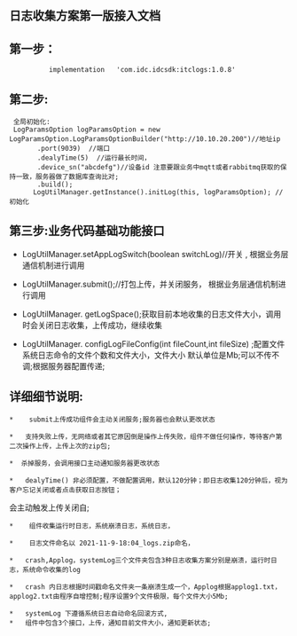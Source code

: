 ## 日志收集方案第一版接入文档
  ## 第一步：


              implementation   'com.idc.idcsdk:itclogs:1.0.8'



## 第二步:



     全局初始化:
     LogParamsOption logParamsOption = new LogParamsOption.LogParamsOptionBuilder("http://10.10.20.200")//地址ip
           .port(9039)  //端口
           .dealyTime(5)  //运行最长时间，
           .device_sn("abcdefg")//设备id 注意要跟业务中mqtt或者rabbitmq获取的保持一致，服务器做了数据库查询比对;
           .build();
          LogUtilManager.getInstance().initLog(this, logParamsOption); //初始化




##  第三步:业务代码基础功能接口



  *  LogUtilManager.setAppLogSwitch(boolean switchLog)//开关  , 根据业务层通信机制进行调用

  *  LogUtilManager.submit();//打包上传，并关闭服务， 根据业务层通信机制进行调用

  *  LogUtilManager. getLogSpace();获取目前本地收集的日志文件大小，调用时会关闭日志收集，上传成功，继续收集


  *  LogUtilManager. configLogFileConfig(int fileCount,int fileSize) ;配置文件系统日志命令的文件个数和文件大小，文件大小
  默认单位是Mb;可以不传不调;根据服务器配置传递;


##  详细细节说明:
    *    submit上传成功组件会主动关闭服务;服务器也会默认更改状态

    *   支持失败上传，无网络或者其它原因倒是操作上传失败，组件不做任何操作，等待客户第二次操作上传，上传上次的zip包;

    *  杀掉服务，会调用接口主动通知服务器更改状态

    *   dealyTime() 非必须配置，不做配置调用，默认120分钟；即日志收集120分钟后，视为客户忘记关闭或者点击获取日志按钮；
   会主动触发上传关闭自;

    *    组件收集运行时日志，系统崩溃日志，系统日志，

    *    日志文件命名以 2021-11-9-18:04_logs.zip命名，

    *   crash,Applog，systemLog三个文件夹包含3种日志收集方案分别是崩溃，运行时日志，系统命令收集的log

    *   crash 内日志根据时间戳命名文件夹一条崩溃生成一个，Applog根据applog1.txt，applog2.txt由程序自增控制;程序设置9个文件极限，每个文件大小5Mb;

    *   systemLog 下遵循系统日志自动命名回滚方式,
    *   组件中包含3个接口，上传，通知目前文件大小，通知更新状态;
